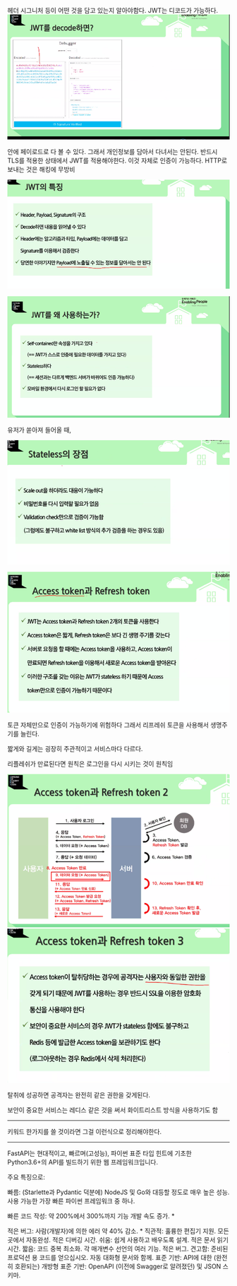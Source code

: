 헤더 시그니처 등이 어떤 것을 담고 있는지 알아야함다.
JWT는 디코드가 가능하다.
![Alt text](image-3.png)


안에 페이로드로 다 볼 수 있다.
그래서 개인정보를 담아서 다녀서는 안된다.
반드시 TLS를 적용한 상태에서 JWT를 적용해야한다.
이것 자체로 인증이 가능하다. HTTP로 보내는 것은 해킹에 무방비

![Alt text](image-4.png)

![Alt text](image-5.png)

유저가 쏟아져 들어올 때, 


![Alt text](image-6.png)

![Alt text](image-7.png)

토큰 자체만으로 인증이 가능하기에 위험하다 그래서 리프레쉬 토큰을 사용해서 생명주기를 늘린다.

짧게와 길게는 굉장히 주관적이고 서비스마다 다르다.

리플레쉬가 만료된다면 원칙은 로그인을 다시 시키는 것이 원칙임

![Alt text](image-8.png)
![Alt text](image-9.png)

탈취에 성공하면 공격자는 완전히 같은 권한을 갖게된다.

보안이 중요한 서비스는 레디스 같은 것을 써서 화이트리스트 방식을 사용하기도 함

---
키워드 한가지를 쓸 것이라면 그걸 이런식으로 정리해야한다.

---


FastAPI는 현대적이고, 빠르며(고성능), 파이썬 표준 타입 힌트에 기초한 Python3.6+의 API를 빌드하기 위한 웹 프레임워크입니다.

주요 특징으로:

빠름: (Starlette과 Pydantic 덕분에) NodeJS 및 Go와 대등할 정도로 매우 높은 성능. 사용 가능한 가장 빠른 파이썬 프레임워크 중 하나.

빠른 코드 작성: 약 200%에서 300%까지 기능 개발 속도 증가. *

적은 버그: 사람(개발자)에 의한 에러 약 40% 감소. *
직관적: 훌륭한 편집기 지원. 모든 곳에서 자동완성. 적은 디버깅 시간.
쉬움: 쉽게 사용하고 배우도록 설계. 적은 문서 읽기 시간.
짧음: 코드 중복 최소화. 각 매개변수 선언의 여러 기능. 적은 버그.
견고함: 준비된 프로덕션 용 코드를 얻으십시오. 자동 대화형 문서와 함께.
표준 기반: API에 대한 (완전히 호환되는) 개방형 표준 기반: OpenAPI (이전에 Swagger로 알려졌던) 및 JSON 스키마.
